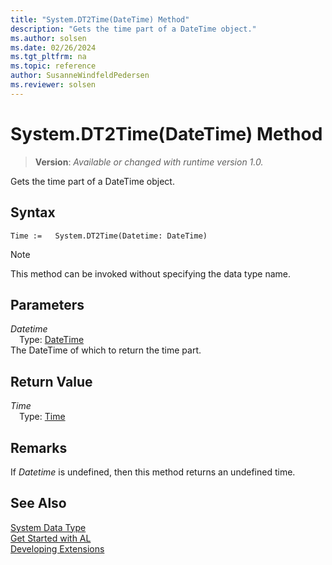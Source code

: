```yaml
---
title: "System.DT2Time(DateTime) Method"
description: "Gets the time part of a DateTime object."
ms.author: solsen
ms.date: 02/26/2024
ms.tgt_pltfrm: na
ms.topic: reference
author: SusanneWindfeldPedersen
ms.reviewer: solsen
---
```

[//]: # (START>DO_NOT_EDIT)
[//]: # (IMPORTANT:Do not edit any of the content between here and the END>DO_NOT_EDIT.)
[//]: # (Any modifications should be made in the .xml files in the ModernDev repo.)
# System.DT2Time(DateTime) Method
> **Version**: _Available or changed with runtime version 1.0._

Gets the time part of a DateTime object.


## Syntax
```AL
Time :=   System.DT2Time(Datetime: DateTime)
```
> [!NOTE]
> This method can be invoked without specifying the data type name.
## Parameters
*Datetime*  
&emsp;Type: [DateTime](../datetime/datetime-data-type.md)  
The DateTime of which to return the time part.  


## Return Value
*Time*  
&emsp;Type: [Time](../time/time-data-type.md)  



[//]: # (IMPORTANT: END>DO_NOT_EDIT)

## Remarks  
 If *Datetime* is undefined, then this method returns an undefined time.

## See Also
[System Data Type](system-data-type.md)  
[Get Started with AL](../../devenv-get-started.md)  
[Developing Extensions](../../devenv-dev-overview.md)